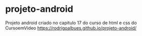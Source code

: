 # projeto-android
Projeto android criado no capitulo 17 do curso de html e css do CursoemVideo
https://rodrigoalbues.github.io/projeto-android/

